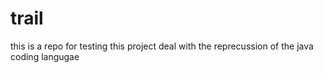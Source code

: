 # trail
this is a repo for testing
this project deal with the reprecussion of the  java coding langugae
